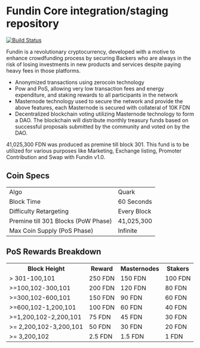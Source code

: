 Fundin Core integration/staging repository
=====================================

[![Build Status](https://travis-ci.org/fundin/Fundin.svg?branch=master)](https://travis-ci.org/fundin/Fundin)

Fundin is a revolutionary cryptocurrency, developed with a motive to enhance crowdfunding process by securing Backers who are always in the risk of losing investments in new products and services despite paying heavy fees in those platforms.
- Anonymized transactions using zerocoin technology
- Pow and PoS, allowing very low transaction fees and energy expenditure, and staking rewards to all participants in the network
- Masternode technology used to secure the network and provide the above features, each Masternode is secured
  with collateral of 10K FDN
- Decentralized blockchain voting utilizing Masternode technology to form a DAO. The blockchain will distribute monthly treasury funds based on successful proposals submitted by the community and voted on by the DAO.

41,025,300 FDN was produced as premine till block 301. This fund is to be utilized for various purposes like Marketing, Exchange listing, Promoter Contribution and Swap with Fundin v1.0.

## Coin Specs ##
<table>
<tr><td>Algo</td><td>Quark</td></tr>
<tr><td>Block Time</td><td>60 Seconds</td></tr>
<tr><td>Difficulty Retargeting</td><td>Every Block</td></tr>
<tr><td>Premine till 301 Blocks (PoW Phase)</td><td>41,025,300</td></tr>
<tr><td>Max Coin Supply (PoS Phase)</td><td>Infinite</td></tr>
</table>


## PoS Rewards Breakdown ##

<table>
<th>Block Height</th><th>Reward</th><th>Masternodes</th><th>Stakers</th>
<tr><td>> 301-100,101</td><td>250 FDN</td><td>150 FDN</td><td>100 FDN</td></tr>
<tr><td>>=100,102-300,101</td><td>200 FDN</td><td>120 FDN</td><td>80 FDN</td></tr>
<tr><td>>=300,102-600,101</td><td>150 FDN</td><td>90 FDN</td><td>60 FDN</td></tr>
<tr><td>>=600,102-1,200,101</td><td>100 FDN</td><td>60 FDN</td><td>40 FDN</td></tr>
<tr><td>>=1,200,102-2,200,101</td><td>75 FDN</td><td>45 FDN</td><td>30 FDN</td></tr>
<tr><td>>= 2,200,102-3,200,101</td><td>50 FDN</td><td>30 FDN</td><td>20 FDN</td></tr>
<tr><td>>= 3,200,102</td><td>2.5 FDN</td><td>1.5 FDN</td><td>1 FDN</td></tr>
</table>
